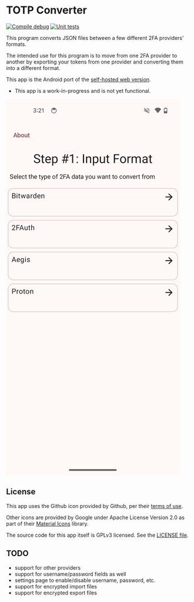 # TOTP Converter

[![Compile debug](https://github.com/mcarr823/totp-converter-compose/actions/workflows/compile.yml/badge.svg)](https://github.com/mcarr823/totp-converter-compose/actions/workflows/compile.yml)
[![Unit tests](https://github.com/mcarr823/totp-converter-compose/actions/workflows/unittest.yml/badge.svg)](https://github.com/mcarr823/totp-converter-compose/actions/workflows/unittest.yml)

This program converts JSON files between a few different 2FA providers' formats.

The intended use for this program is to move from one 2FA provider to another by exporting your tokens from one provider and converting them into a different format.

This app is the Android port of the [self-hosted web version](https://github.com/mcarr823/totp-json-converter).

* This app is a work-in-progress and is not yet functional.

![Preview Image](screenshots/home.png)

## License

This app uses the Github icon provided by Github, per their [terms of use](https://github.com/logos).

Other icons are provided by Google under Apache License Version 2.0 as part of their [Material Icons](https://developers.google.com/fonts/docs/material_icons) library.

The source code for this app itself is GPLv3 licensed. See the [LICENSE file](./LICENSE).

## TODO

- support for other providers
- support for username/password fields as well
- settings page to enable/disable username, password, etc.
- support for encrypted import files
- support for encrypted export files

